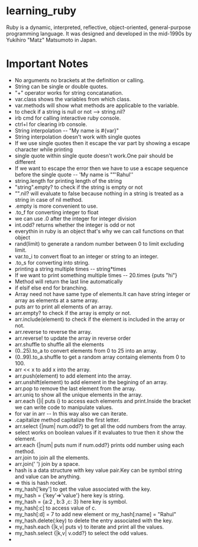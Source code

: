 # learning_ruby
Ruby is a dynamic, interpreted, reflective, object-oriented, general-purpose programming language. It was designed and developed in the mid-1990s by Yukihiro "Matz" Matsumoto in Japan.

# Important Notes

* No arguments no brackets at the definition or calling.
* String can be single or double quotes.
* "+" operator works for string concatanation.
* var.class shows the variables from which class.
* var.methods will show what methods are applicable to the variable.
* to check if a string is null or not --> string.nil?
* irb cmd for calling interactive ruby console.
* ctrl+l for clearing irb console.
* String interpolation -- "My name is #{var}"
* String interpolation doesn't work with single quotes
* If we use single quotes then it escape the var part by showing a escape character while printing
* single quote within single quote doesn't work.One pair should be different
* If we want to escape the error then we have to use a escape sequence before the single quote -- 'My name is "\"'Rahul''
* string.length for printing length of the string
* "string".empty? to check if the string is empty or not
* "".nil? will evaluate to false because nothing in a string is treated as a string in case of nil method.
* .empty is more convenient to use.
* .to_f for converting integer to float
* we can use .0 after the integer for integer division
* int.odd? returns whether the integer is odd or not
* everythin in ruby is an object that's why we can call functions on that object
* rand(limit) to generate a random number between 0 to limit excluding limit.
* var.to_i to convert float to an integer or string to an integer.
* .to_s for converting into string.
* printing a string multiple times -- string*times
* If we want to print something multiple times -- 20.times {puts "hi"} 
* Method will return the last line automatically
* if elsif else end for branching.
* Array need not have same type of elements.It can have string integer or array as elements at a same array.
* puts arr to print all elements of an array.
* arr.empty? to check if the array is empty or not.
* arr.include(element) to check if the element is included in the array or not.
* arr.reverse to reverse the array.
* arr.reverse! to update the array in reverse order
* arr.shuffle to shuffle all the elements
* (0..25).to_a to convert elements from 0 to 25 into an array.
* (0..99).to_a.shuffle to get a random array containg elements from 0 to 100.
* arr << x to add x into the array. 
* arr.push(element) to add element into the array.
* arr.unshift(element) to add element in the begining of an array.
* arr.pop to remove the last element from the array.
* arr.uniq to show all the unique elements in the array.
* arr.each {|i| puts i} to access each elements and print.Inside the bracket we can write code to manipulate values.
* for var in arr   -- In this way also we can iterate.
* .capitalize method capitalize the first letter.
* arr.select {|num| num.odd?}  to get all the odd numbers from the array.
* select works on boolean values if it evaluates to true then it show the element.
* arr.each {|num| puts num if num.odd?} prints odd number using each method.
* arr.join to join all the elements.
* arr.join(' ') join by a space.
* hash is a data structure with key value pair.Key can be symbol string and value can be anything.
* => this is hash rocket.
* my_hash['key'] to get the value associated with the key.
* my_hash = {'key'=>'value'} here key is string.
* my_hash = {a:2 , b:3 ,c: 3} here key is symbol.
* my_hash[:c] to access value of c.
* my_hash[:d] = 7 to add new element or my_hash[:name] = "Rahul"
* my_hash.delete(:key) to delete the entry associated with the key. 
* my_hash.each {|k,v| puts v} to iterate and print all the values.
* my_hash.select {|k,v| v.odd?} to select the odd values.
* 


